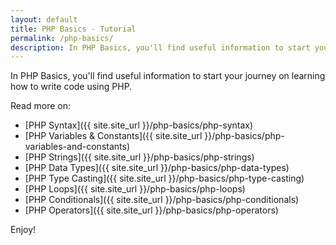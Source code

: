 ```yaml
---
layout: default
title: PHP Basics - Tutorial
permalink: /php-basics/
description: In PHP Basics, you'll find useful information to start your journey on learning how to write code using PHP.
---
```

In PHP Basics, you'll find useful information to start your journey on learning how to write code using PHP.

Read more on:

- [PHP Syntax]({{ site.site_url }}/php-basics/php-syntax)
- [PHP Variables & Constants]({{ site.site_url }}/php-basics/php-variables-and-constants)
- [PHP Strings]({{ site.site_url }}/php-basics/php-strings)
- [PHP Data Types]({{ site.site_url }}/php-basics/php-data-types)
- [PHP Type Casting]({{ site.site_url }}/php-basics/php-type-casting)
- [PHP Loops]({{ site.site_url }}/php-basics/php-loops)
- [PHP Conditionals]({{ site.site_url }}/php-basics/php-conditionals)
- [PHP Operators]({{ site.site_url }}/php-basics/php-operators)

Enjoy!
